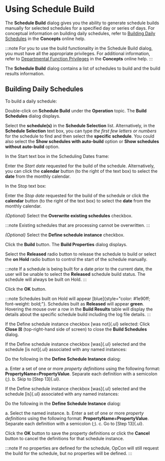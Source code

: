 # Using Schedule Build

The **Schedule Build** dialog gives you the ability to generate schedule
builds manually for selected schedules for a specified day or series of
days. For conceptual information on building daily schedules, refer to
[Building Daily Schedules](../../../operations/building-schedules.md)
 in the **Concepts** online help.

:::note
For you to use the build functionality in the Schedule Build dialog, you must have all the appropriate privileges. For additional information, refer to [Departmental Function Privileges](../../../administration/privileges.md#departmental-function-privileges) in the **Concepts** online help.
:::

The **Schedule Build** dialog contains a list of schedules to build and
the build results information.

## Building Daily Schedules

To build a daily schedule:

Double-click on **Schedule Build** under the **Operation** topic. The
**Build Schedules** dialog displays.

Select the **schedule(s)** in the **Schedule Selection** list.
Alternatively, in the **Schedule Selection** text box, you can type *the
first few letters or numbers* for the schedule to find and then select
the **specific schedule**. You could also select the **Show schedules
with auto-build** option or **Show schedules without auto-build**
option.

In the Start text box in the Scheduling Dates frame:

Enter the *Start date* requested for the build of the schedule.
Alternatively, you can click the **calendar** button (to the right of
the text box) to select the **date** from the monthly calendar.

In the Stop text box:

Enter the *Stop date* requested for the build of the schedule or click
the **calendar** button (to the right of the text box) to select the
**date** from the monthly calendar.

*(Optional)* Select the **Overwrite existing schedules**
checkbox.

:::note
Existing schedules that are processing cannot be overwritten.
:::

*(Optional)* Select the **Define schedule instance**
checkbox.

Click the **Build** button. The **Build Properties** dialog displays.

Select the **Released** radio button to release the schedule to build or
select the **on Hold** radio button to control the start of the schedule
manually.

:::note
If a schedule is being built for a date prior to the current date, the user will be unable to select the **Released** schedule build status. The schedule will always be built on Hold.
:::

Click the **OK** button.

:::note
Schedules built on Hold will appear [blue]{style="color: #1e90ff; font-weight: bold;"}. Schedules built as **Released** will appear **green**. Hovering the mouse over a row in the **Build Results** table will display the details about the specific schedule build including the log file details.
:::

If the Define schedule instance checkbox [was not]{.ul} selected:
Click **Close ☒** (top-right-hand side of screen) to close the **Build
Schedules** dialog.

If the Define schedule instance checkbox [was]{.ul} selected and the schedule [is not]{.ul} associated with any named instances:

Do the following in the **Define Schedule Instance** dialog:

a.  Enter a set of one or more *property definitions* using the
    following format: **PropertyName=PropertyValue**. Separate each
    definition with a semicolon (;).
b.  Skip to [Step 13]{.ul}.

If the Define schedule instance checkbox [was]{.ul} selected and the schedule [is]{.ul} associated with any named instances:

Do the following in the **Define Schedule Instance** dialog:

a.  Select the named instance.
b.  Enter a set of one or more *property definitions* using the
    following format: **PropertyName=PropertyValue**. Separate each
    definition with a semicolon (;).
c.  Go to [Step 13]{.ul}.

Click the **OK** button to save the property definitions or click the
**Cancel** button to cancel the definitions for that schedule instance.

:::note
If no properties are defined for the schedule, OpCon will still request the build for the schedule, but no properties will be defined.
:::
